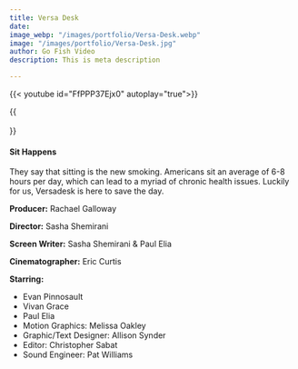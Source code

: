 ```yaml
---
title: Versa Desk
date: 
image_webp: "/images/portfolio/Versa-Desk.webp"
image: "/images/portfolio/Versa-Desk.jpg"
author: Go Fish Video
description: This is meta description

---
```

{{< youtube id="FfPPP37Ejx0" autoplay="true">}}

{{<br></br>}}

#### Sit Happens

They say that sitting is the new smoking. Americans sit an average of 6-8 hours per day, which can lead to a myriad of chronic health issues. Luckily for us, Versadesk is here to save the day.

**Producer:** Rachael Galloway

**Director:** Sasha Shemirani

**Screen Writer:** Sasha Shemirani & Paul Elia

**Cinematographer:** Eric Curtis

**Starring:**

* Evan Pinnosault
* Vivan Grace
* Paul Elia
* Motion Graphics: Melissa Oakley
* Graphic/Text Designer: Allison Synder
* Editor: Christopher Sabat
* Sound Engineer: Pat Williams

